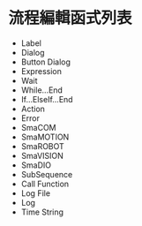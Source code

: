# 流程編輯函式列表

* Label
* Dialog
* Button Dialog
* Expression
* Wait
* While...End
* If...ElseIf...End
* Action
* Error
* SmaCOM
* SmaMOTION
* SmaROBOT
* SmaVISION
* SmaDIO
* SubSequence
* Call Function
* Log File
* Log
* Time String

